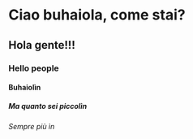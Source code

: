 # Ciao buhaiola, come stai?
## Hola gente!!!
### Hello people
#### Buhaiolìn
##### Ma quanto sei piccolìn
###### Sempre più ìn
